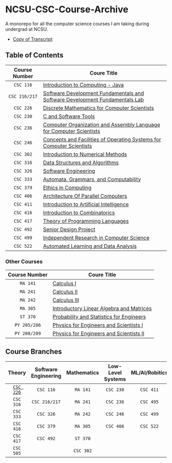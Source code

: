 # NCSU-CSC-Course-Archive
 A monorepo for all the computer science courses I am taking during undergrad at NCSU.
 - [Copy of Transcript]()
## Table of Contents
| Course Number   | Coure Title |
| :-------------: | -----------------------------------------------------------------------------------|
| <a name="116"> `CSC 116` </a> | [Introduction to Computing - Java](https://github.com/nick-Sutton/NCSU-CSC-Course-Archive/blob/main/Courses/CSC-116/CSC-116.md) |
| `CSC 216/217` | [Software Development Fundamentals and Software Development Fundamentals Lab](https://github.com/nick-Sutton/NCSU-CSC-Course-Archive/blob/main/Courses/CSC-216-and-217/CSC-216-and-217.md) |
| `CSC 226` | [Discrete Mathematics for Computer Scientists](https://github.com/nick-Sutton/NCSU-CSC-Course-Archive/blob/main/Courses/CSC-226/CSC-226.md) |
| `CSC 230` | [C and Software Tools](https://github.com/nick-Sutton/NCSU-CSC-Course-Archive/blob/main/Courses/CSC-230/CSC-230.md) |
| `CSC 236` | [Computer Organization and Assembly Language for Computer Scientists](https://github.com/nick-Sutton/NCSU-CSC-Course-Archive/blob/main/Courses/CSC-236/CSC-236.md) |
| `CSC 246` | [Concepts and Facilities of Operating Systems for Computer Scientists](https://github.com/nick-Sutton/NCSU-CSC-Course-Archive/blob/main/Courses/CSC-246/CSC-246.md) |
| `CSC 302` | [Introduction to Numerical Methods](https://github.com/nick-Sutton/NCSU-CSC-Course-Archive/blob/main/Courses/CSC-302/CSC-302.md) |
| `CSC 316` | [Data Structures and Algorithms](https://github.com/nick-Sutton/NCSU-CSC-Course-Archive/blob/main/Courses/CSC-316/CSC-316.md) |
| `CSC 326` | [Software Engineering](https://github.com/nick-Sutton/NCSU-CSC-Course-Archive/blob/main/Courses/CSC-326/CSC-326.md) |
| `CSC 333` | [Automata, Grammars, and Computability](https://github.com/nick-Sutton/NCSU-CSC-Course-Archive/blob/main/Courses/CSC-333/CSC-333.md) |
| `CSC 379` | [Ethics in Computing](https://github.com/nick-Sutton/NCSU-CSC-Course-Archive/blob/main/Courses/CSC-379/CSC-379.md) |
| `CSC 406` | [Architecture Of Parallel Computers ](https://github.com/nick-Sutton/NCSU-CSC-Course-Archive/blob/main/Courses/CSC-406/CSC-406.md) |
| `CSC 411` | [Introduction to Artificial Intelligence](https://github.com/nick-Sutton/NCSU-CSC-Course-Archive/blob/main/Courses/CSC-411/CSC-411.md) |
| `CSC 416` | [Introduction to Combinatorics](https://github.com/nick-Sutton/NCSU-CSC-Course-Archive/blob/main/Courses/CSC-416/CSC-416.md) |
| `CSC 417` | [Theory of Programming Languages](https://github.com/nick-Sutton/NCSU-CSC-Course-Archive/blob/main/Courses/CSC-417/CSC-417.md) |
| `CSC 492` | [Senior Design Project](https://github.com/nick-Sutton/NCSU-CSC-Course-Archive/blob/main/Courses/CSC-492/CSC-492.md) |
| `CSC 499` | [Independent Research in Computer Science](https://github.com/nick-Sutton/NCSU-CSC-Course-Archive/blob/main/Courses/CSC-499/CSC-499.md) |
| `CSC 522` | [Automated Learning and Data Analysis](https://github.com/nick-Sutton/NCSU-CSC-Course-Archive/blob/main/Courses/CSC-522/CSC-522.md) |

### Other Courses
| Course Number   | Coure Title |
| :-------------: | -----------------------------------------------------------------------------------| 
| `MA 141` | [Calculus I](https://github.com/nick-Sutton/NCSU-CSC-Course-Archive/blob/main/Courses/Other-Courses/MA-141.md)  |
| `MA 241` | [Calculus II](https://github.com/nick-Sutton/NCSU-CSC-Course-Archive/blob/main/Courses/Other-Courses/MA-241.md) |
| `MA 242` | [Calculus III](https://github.com/nick-Sutton/NCSU-CSC-Course-Archive/blob/main/Courses/Other-Courses/MA-242.md) |
| `MA 305` | [Introductory Linear Algebra and Matrices](https://github.com/nick-Sutton/NCSU-CSC-Course-Archive/blob/main/Courses/Other-Courses/MA-305.md)|
| `ST 370` | [Probability and Statistics for Engineers](https://github.com/nick-Sutton/NCSU-CSC-Course-Archive/blob/main/Courses/Other-Courses/ST-370.md)|
| `PY 205/206` | [Physics for Engineers and Scientists I](https://github.com/nick-Sutton/NCSU-CSC-Course-Archive/blob/main/Courses/Other-Courses/PY-205.md)|
| `PY 208/209` | [Physics for Engineers and Scientists II](https://github.com/nick-Sutton/NCSU-CSC-Course-Archive/blob/main/Courses/Other-Courses/PY-208.md)|


## Course Branches

| Theory | Software Engineering | Mathematics | Low-Level Systems | ML/AI/Robitics |
| :----: | :------------------: | :---------: | :---------------: | :------------: |
| [`CSC 226`](116) | `CSC 116` | `MA 141` | `CSC 230` | `CSC 411` |
| `CSC 316` | `CSC 216/217` | `MA 241` | `CSC 236` | `CSC 495` |
| `CSC 333` | `CSC 326` | `MA 242` | `CSC 246` | `CSC 499` |
| `CSC 416` |  `CSC 379` | `MA 305` | `CSC 406` | `CSC 522`
| `CSC 417` |  `CSC 492` | `ST 370` | |
| `CSC 505` | | `CSC 302` |
